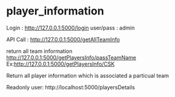 # player_information

Login :
http://127.0.0.1:5000/login
user/pass : admin

API Call :
http://127.0.0.1:5000/getAllTeamInfo

return all team information
http://127.0.0.1:5000/getPlayersInfo/passTeamName
Ex:http://127.0.0.1:5000/getPlayersInfo/CSK

Return all player information which is associated a particual team

Readonly user:
http://localhost:5000/playersDetails

